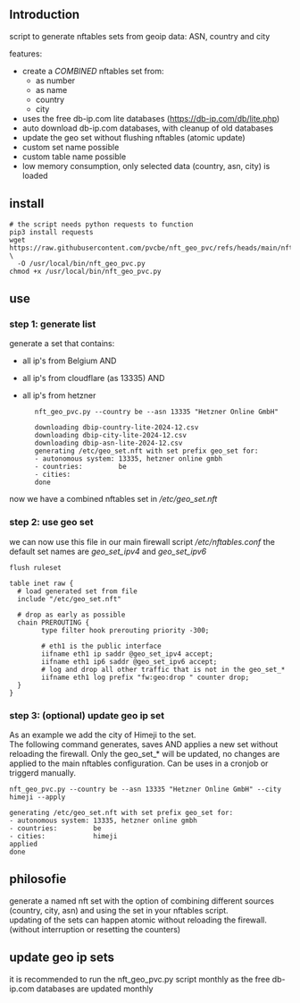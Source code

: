 ## Introduction
script to generate nftables sets from geoip data: ASN, country and city

features:
* create a *COMBINED* nftables set from:
  * as number
  * as name
  * country
  * city
* uses the free db-ip.com lite databases (https://db-ip.com/db/lite.php)
* auto download db-ip.com databases, with cleanup of old databases
* update the geo set without flushing nftables (atomic update)
* custom set name possible
* custom table name possible
* low memory consumption, only selected data (country, asn, city) is loaded



## install

    # the script needs python requests to function
    pip3 install requests
    wget https://raw.githubusercontent.com/pvcbe/nft_geo_pvc/refs/heads/main/nft_geo_pvc.py \
      -O /usr/local/bin/nft_geo_pvc.py
    chmod +x /usr/local/bin/nft_geo_pvc.py 
    

## use 

### step 1: generate list
generate a set that contains:
* all ip's from Belgium AND 
* all ip's from cloudflare (as 13335) AND
* all ip's from hetzner

         nft_geo_pvc.py --country be --asn 13335 "Hetzner Online GmbH"
    
         downloading dbip-country-lite-2024-12.csv
         downloading dbip-city-lite-2024-12.csv
         downloading dbip-asn-lite-2024-12.csv
         generating /etc/geo_set.nft with set prefix geo_set for:
         - autonomous system: 13335, hetzner online gmbh
         - countries:         be
         - cities:
         done

now we have a combined nftables set in */etc/geo_set.nft* 

### step 2: use geo set
we can now use this file in our main firewall script */etc/nftables.conf*
the default set names are *geo_set_ipv4* and *geo_set_ipv6*

    flush ruleset

    table inet raw {
      # load generated set from file
      include "/etc/geo_set.nft"

      # drop as early as possible
      chain PREROUTING {
            type filter hook prerouting priority -300;
    
            # eth1 is the public interface
            iifname eth1 ip saddr @geo_set_ipv4 accept;
            iifname eth1 ip6 saddr @geo_set_ipv6 accept;
            # log and drop all other traffic that is not in the geo_set_*
            iifname eth1 log prefix "fw:geo:drop " counter drop;
      }
    }
   

### step 3: (optional) update geo ip set
As an example we add the city of Himeji to the set.  
The following command generates, saves AND applies a new set without reloading the firewall.
Only the geo_set_* will be updated, no changes are applied to the main nftables configuration.
Can be uses in a cronjob or triggerd manually.

    nft_geo_pvc.py --country be --asn 13335 "Hetzner Online GmbH" --city himeji --apply

    generating /etc/geo_set.nft with set prefix geo_set for:
    - autonomous system: 13335, hetzner online gmbh
    - countries:         be
    - cities:            himeji
    applied
    done

## philosofie
generate a named nft set with the option of combining different sources (country, city, asn) 
and using the set in your nftables script.  
updating of the sets can happen atomic  without reloading the firewall. (without interruption or resetting the counters)



## update geo ip sets
it is recommended to run the nft_geo_pvc.py script monthly as the free db-ip.com databases are updated monthly

